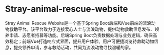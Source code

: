 # Stray-animal-rescue-website
Stray Animal Rescue Website是一个基于Spring Boot后端和Vue前端的流浪动物救助平台。该平台致力于连接爱心人士与流浪动物，提供动物救助信息发布、领养申请、志愿者招募等功能。后端Spring Boot负责数据处理与业务逻辑，确保高效稳定；前端Vue打造响应式界面，提升用户体验。用户可便捷浏览待救助动物信息，提交领养申请，参与救助活动，共同为流浪动物寻找温暖的家。
